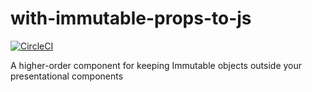 # with-immutable-props-to-js

[![CircleCI](https://circleci.com/gh/tophat/with-immutable-props-to-js/tree/master.svg?style=svg)](https://circleci.com/gh/tophat/with-immutable-props-to-js/tree/master)

A higher-order component for keeping Immutable objects outside your presentational components

